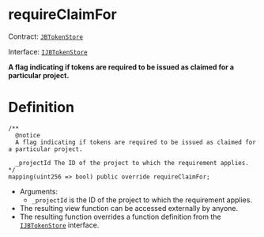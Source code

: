 # requireClaimFor

Contract: [`JBTokenStore`](../)​‌

Interface: [`IJBTokenStore`](../../../interfaces/ijbtokenstore.md)

**A flag indicating if tokens are required to be issued as claimed for a particular project.**

# Definition

```solidity
/**
  @notice
  A flag indicating if tokens are required to be issued as claimed for a particular project.

  _projectId The ID of the project to which the requirement applies.
*/
mapping(uint256 => bool) public override requireClaimFor;
```

* Arguments:
  * `_projectId` is the ID of the project to which the requirement applies.
* The resulting view function can be accessed externally by anyone.
* The resulting function overrides a function definition from the [`IJBTokenStore`](../../../interfaces/ijbtokenstore.md) interface.
